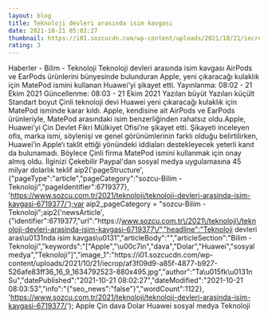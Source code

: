 ```yaml
--- 
layout: blog
title: Teknoloji devleri arasında isim kavgası
date: 2021-10-21 05:02:27
thumbnail: https://i01.sozcucdn.com/wp-content/uploads/2021/10/21/iecrop/af3f09d9-a85f-4877-b927-526afe83ff36_16_9_1634792523-670x371.jpg
rating: 3
---
```

   Haberler - Bilim - Teknoloji Teknoloji devleri arasında isim kavgası AirPods ve EarPods ürünlerini bünyesinde bulunduran Apple, yeni çıkaracağı kulaklık için MatePod ismini kullanan Huawei’yi şikayet etti.        Yayınlanma: 08:02 - 21 Ekim 2021  Güncellenme: 08:03 - 21 Ekim 2021                 Yazıları büyüt Yazıları küçült Standart boyut         Çinli teknoloji devi Huawei yeni çıkaracağı kulaklık için MatePod isminde karar kıldı. Apple, kendisine ait AirPods ve EarPods ürünleriyle, MatePod arasındaki isim benzerliğinden rahatsız oldu.Apple, Huawei’yi Çin Devlet Fikri Mülkiyet Ofisi’ne şikayet etti. Şikayeti inceleyen ofis, marka ismi, söylenişi ve genel görünümlerinin farklı olduğu belirtilirken, Huawei’in Apple‘ı taklit ettiği yönündeki iddiaları destekleyecek yeterli kanıt da bulunamadı. Böylece Çinli firma MatePod ismini kullanmak için onay almış oldu.     İlginizi Çekebilir Paypal'dan sosyal medya uygulamasına 45 milyar dolarlık teklif  aip2('pageStructure', {"pageType":"article","pageCategory":"sozcu-Bilim - Teknoloji","pageIdentifier":6719377}, 'https://www.sozcu.com.tr/2021/teknoloji/teknoloji-devleri-arasinda-isim-kavgasi-6719377/');var aip2_pageCategory = "sozcu-Bilim - Teknoloji";aip2('newsArticle', {"identifier":6719377,"url":"https:\/\/www.sozcu.com.tr\/2021\/teknoloji\/teknoloji-devleri-arasinda-isim-kavgasi-6719377\/","headline":"Teknoloji devleri aras\u0131nda isim kavgas\u0131","articleBody":"","articleSection":"Bilim - Teknoloji","keywords":"[\"Apple\",\"\\u00c7in\",\"dava\",\"Dolar\",\"Huawei\",\"sosyal medya\",\"Teknoloji\"]","image_1":"https:\/\/i01.sozcucdn.com\/wp-content\/uploads\/2021\/10\/21\/iecrop\/af3f09d9-a85f-4877-b927-526afe83ff36_16_9_1634792523-880x495.jpg","author":"Ta\u015fk\u0131n Su","datePublished":"2021-10-21 08:02:27","dateModified":"2021-10-21 08:03:53","info":"{\"seo_news\":\"false\"}","wordCount":1122}, 'https://www.sozcu.com.tr/2021/teknoloji/teknoloji-devleri-arasinda-isim-kavgasi-6719377/');  Apple Çin dava Dolar Huawei sosyal medya Teknoloji   